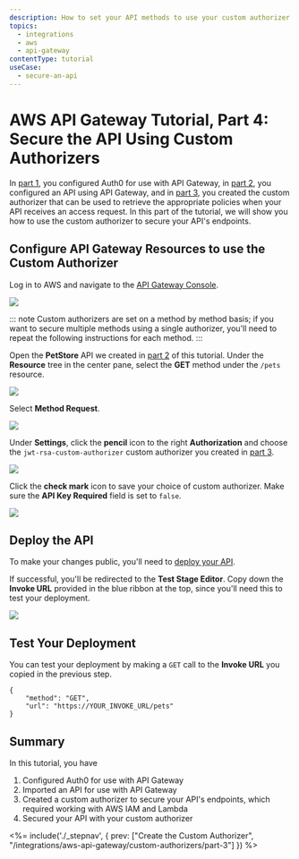 ```yaml
---
description: How to set your API methods to use your custom authorizer
topics:
  - integrations
  - aws
  - api-gateway
contentType: tutorial
useCase:
  - secure-an-api
---
```


# AWS API Gateway Tutorial, Part 4: Secure the API Using Custom Authorizers

In [part 1](/integrations/aws-api-gateway/custom-authorizers/part-1), you configured Auth0 for use with API Gateway, in [part 2](/integrations/aws-api-gateway/custom-authorizers/part-2), you configured an API using API Gateway, and in [part 3](/integrations/aws-api-gateway/custom-authorizers/part-3), you created the custom authorizer that can be used to retrieve the appropriate policies when your API receives an access request. In this part of the tutorial, we will show you how to use the custom authorizer to secure your API's endpoints.

## Configure API Gateway Resources to use the Custom Authorizer

Log in to AWS and navigate to the [API Gateway Console](http://console.aws.amazon.com/apigateway).

![](/media/articles/integrations/aws-api-gateway-2/part-3/pt3-1.png)

::: note
Custom authorizers are set on a method by method basis; if you want to secure multiple methods using a single authorizer, you'll need to repeat the following instructions for each method.
:::

Open the **PetStore** API we created in [part 2](/integrations/aws-api-gateway-2/part-2) of this tutorial. Under the **Resource** tree in the center pane, select the **GET** method under the `/pets` resource.

![](/media/articles/integrations/aws-api-gateway-2/part-3/pt3-2.png)

Select **Method Request**.

![](/media/articles/integrations/aws-api-gateway-2/part-3/pt3-3.png)

Under **Settings**, click the **pencil** icon to the right **Authorization** and choose the `jwt-rsa-custom-authorizer` custom authorizer you created in [part 3](/integrations/aws-api-gateway-2/part-3). 

![](/media/articles/integrations/aws-api-gateway-2/part-3/pt3-4.png)

Click the **check mark** icon to save your choice of custom authorizer. Make sure the **API Key Required** field is set to `false`.

![](/media/articles/integrations/aws-api-gateway-2/part-3/pt3-5.png)

## Deploy the API

To make your changes public, you'll need to [deploy your API](/integrations/aws-api-gateway/custom-authorizers/part-2#deploy-the-api).

If successful, you'll be redirected to the **Test Stage Editor**. Copy down the **Invoke URL** provided in the blue ribbon at the top, since you'll need this to test your deployment.

![](/media/articles/integrations/aws-api-gateway-2/part-3/pt3-8.png)

## Test Your Deployment

You can test your deployment by making a `GET` call to the **Invoke URL** you copied in the previous step.

```har
{
    "method": "GET",
    "url": "https://YOUR_INVOKE_URL/pets"
}
```

## Summary

In this tutorial, you have

1. Configured Auth0 for use with API Gateway
2. Imported an API for use with API Gateway
3. Created a custom authorizer to secure your API's endpoints, which required working with AWS IAM and Lambda
4. Secured your API with your custom authorizer

<%= include('./_stepnav', {
 prev: ["Create the Custom Authorizer", "/integrations/aws-api-gateway/custom-authorizers/part-3"]
}) %>
